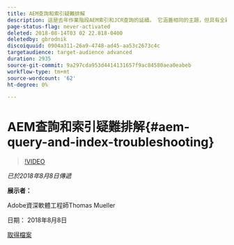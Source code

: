 ```yaml
---
title: AEM查詢和索引疑難排解
description: 這是去年作業階段AEM索引和JCR查詢的延續。 它涵蓋相同的主題，但具有全新的內容，並且與舊簡報幾乎沒有重疊。 此外也包含AEM 6.4的新功能。
page-status-flag: never-activated
deleted: 2018-08-14T03 02 22.818-0400
deletedby: gbrodnik
discoiquuid: 0904a311-26a9-4748-ad45-aa53c2673c4c
targetaudience: target-audience advanced
duration: 2935
source-git-commit: 9a297cda953d4414131657f9ac84580aea0eabeb
workflow-type: tm+mt
source-wordcount: '62'
ht-degree: 0%

---
```



# AEM查詢和索引疑難排解{#aem-query-and-index-troubleshooting}

>[!VIDEO](https://video.tv.adobe.com/v/23270/?quality=9)

*已於2018年8月8日傳遞*

**展示者：**

Adobe資深軟體工程師Thomas Mueller

日期： 2018年8月8日

[取得檔案](assets/20180808-gems-adobe+cloud+platform-experience+system+of+record-1.pdf)

<!--
[Get back to the Overview](https://helpx.adobe.com/tw/experience-manager/kt/eseminars/gems/aem-index.html)
-->
